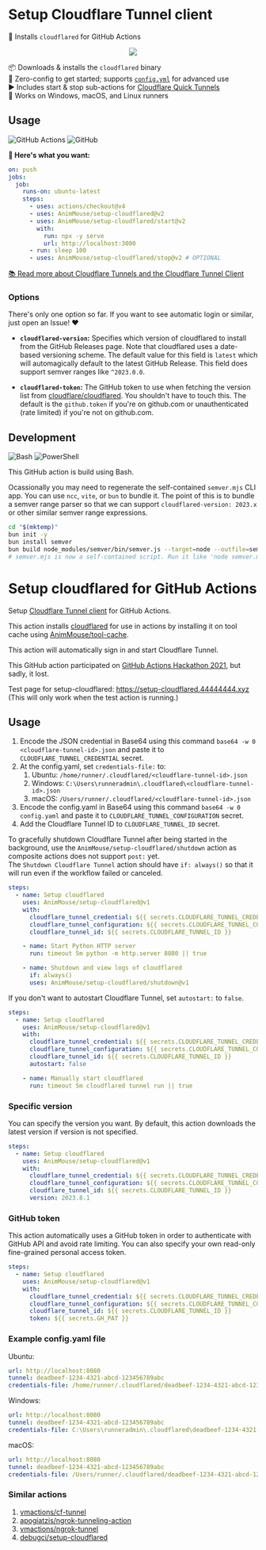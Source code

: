 # Setup Cloudflare Tunnel client

🚛 Installs `cloudflared` for GitHub Actions

<div align="center">

![](https://i.imgur.com/fCYSI7n.png)

</div>

📦 Downloads & installs the `cloudflared` binary \
🚀 Zero-config to get started; supports [`config.yml`](https://developers.cloudflare.com/cloudflare-one/connections/connect-networks/get-started/create-local-tunnel/#4-create-a-configuration-file) for advanced use \
▶️ Includes start & stop sub-actions for [Cloudflare Quick Tunnels](https://developers.cloudflare.com/cloudflare-one/connections/connect-networks/do-more-with-tunnels/trycloudflare/)  \
🌈 Works on Windows, macOS, and Linux runners

## Usage

![GitHub Actions](https://img.shields.io/static/v1?style=for-the-badge&message=GitHub+Actions&color=2088FF&logo=GitHub+Actions&logoColor=FFFFFF&label=)
![GitHub](https://img.shields.io/static/v1?style=for-the-badge&message=GitHub&color=181717&logo=GitHub&logoColor=FFFFFF&label=)

**🚀 Here's what you want:**

```yml
on: push
jobs:
  job:
    runs-on: ubuntu-latest
    steps:
      - uses: actions/checkout@v4
      - uses: AnimMouse/setup-cloudflared@v2
      - uses: AnimMouse/setup-cloudflared/start@v2
        with:
          run: npx -y serve
          url: http://localhost:3000
      - run: sleep 100
      - uses: AnimMouse/setup-cloudflared/stop@v2 # OPTIONAL
```

[📚 Read more about Cloudflare Tunnels and the Cloudflare Tunnel Client](https://developers.cloudflare.com/cloudflare-one/connections/connect-networks/)

### Options

There's only one option so far. If you want to see automatic login or similar,
just open an Issue! ❤️

- **`cloudflared-version`:** Specifies which version of cloudflared to install from the GitHub Releases page. Note that cloudflared uses a date-based versioning scheme. The default value for this field is `latest` which will automagically default to the latest GitHub Release. This field does support semver ranges like `^2023.0.0`.

- **`cloudflared-token`:** The GitHub token to use when fetching the version list from [cloudflare/cloudflared](https://github.com/cloudflare/cloudflared/releases). You shouldn't have to touch this. The default is the `github.token` if you're on github.com or unauthenticated (rate limited) if you're not on github.com.

## Development

![Bash](https://img.shields.io/static/v1?style=for-the-badge&message=Bash&color=4EAA25&logo=GNU+Bash&logoColor=FFFFFF&label=)
![PowerShell](https://img.shields.io/static/v1?style=for-the-badge&message=PowerShell&color=5391FE&logo=PowerShell&logoColor=FFFFFF&label=)

This GitHub action is build using Bash.

Ocassionally you may need to regenerate the self-contained `semver.mjs` CLI app. You can use `ncc`, `vite`, or `bun` to bundle it. The point of this is to bundle a semver range parser so that we can support `cloudflared-version: 2023.x` or other similar semver range expressions.

```sh
cd "$(mktemp)"
bun init -y
bun install semver
bun build node_modules/semver/bin/semver.js --target=node --outfile=semver.mjs
# semver.mjs is now a self-contained script. Run it like 'node semver.mjs'.
```



# Setup cloudflared for GitHub Actions

Setup [Cloudflare Tunnel client](https://github.com/cloudflare/cloudflared) for GitHub Actions.

This action installs [cloudflared](https://github.com/cloudflare/cloudflared) for use in actions by installing it on tool cache using [AnimMouse/tool-cache](https://github.com/AnimMouse/tool-cache).

This action will automatically sign in and start Cloudflare Tunnel.

This GitHub action participated on [GitHub Actions Hackathon 2021](https://dev.to/animmouse/expose-your-web-server-on-github-actions-to-the-internet-using-cloudflare-tunnel-ego), but sadly, it lost.

Test page for setup-cloudflared: https://setup-cloudflared.44444444.xyz (This will only work when the test action is running.)

## Usage

1. Encode the JSON credential in Base64 using this command `base64 -w 0 <cloudflare-tunnel-id>.json` and paste it to `CLOUDFLARE_TUNNEL_CREDENTIAL` secret.
2. At the config.yaml, set `credentials-file:` to:
   1. Ubuntu: `/home/runner/.cloudflared/<cloudflare-tunnel-id>.json`
   2. Windows: `C:\Users\runneradmin\.cloudflared\<cloudflare-tunnel-id>.json`
   3. macOS: `/Users/runner/.cloudflared/<cloudflare-tunnel-id>.json`
3. Encode the config.yaml in Base64 using this command `base64 -w 0 config.yaml` and paste it to `CLOUDFLARE_TUNNEL_CONFIGURATION` secret.
4. Add the Cloudflare Tunnel ID to `CLOUDFLARE_TUNNEL_ID` secret.

To gracefully shutdown Cloudflare Tunnel after being started in the background, use the `AnimMouse/setup-cloudflared/shutdown` action as composite actions does not support `post:` yet.\
The `Shutdown Cloudflare Tunnel` action should have `if: always()` so that it will run even if the workflow failed or canceled.

```yaml
steps:
  - name: Setup cloudflared
    uses: AnimMouse/setup-cloudflared@v1
    with:
      cloudflare_tunnel_credential: ${{ secrets.CLOUDFLARE_TUNNEL_CREDENTIAL }}
      cloudflare_tunnel_configuration: ${{ secrets.CLOUDFLARE_TUNNEL_CONFIGURATION }}
      cloudflare_tunnel_id: ${{ secrets.CLOUDFLARE_TUNNEL_ID }}

    - name: Start Python HTTP server
      run: timeout 5m python -m http.server 8080 || true

    - name: Shutdown and view logs of cloudflared
      if: always()
      uses: AnimMouse/setup-cloudflared/shutdown@v1
```

If you don't want to autostart Cloudflare Tunnel, set `autostart:` to `false`.

```yaml
steps:
  - name: Setup cloudflared
    uses: AnimMouse/setup-cloudflared@v1
    with:
      cloudflare_tunnel_credential: ${{ secrets.CLOUDFLARE_TUNNEL_CREDENTIAL }}
      cloudflare_tunnel_configuration: ${{ secrets.CLOUDFLARE_TUNNEL_CONFIGURATION }}
      cloudflare_tunnel_id: ${{ secrets.CLOUDFLARE_TUNNEL_ID }}
      autostart: false

    - name: Manually start cloudflared
      run: timeout 5m cloudflared tunnel run || true
```

### Specific version

You can specify the version you want. By default, this action downloads the latest version if version is not specified.

```yaml
steps:
  - name: Setup cloudflared
    uses: AnimMouse/setup-cloudflared@v1
    with:
      cloudflare_tunnel_credential: ${{ secrets.CLOUDFLARE_TUNNEL_CREDENTIAL }}
      cloudflare_tunnel_configuration: ${{ secrets.CLOUDFLARE_TUNNEL_CONFIGURATION }}
      cloudflare_tunnel_id: ${{ secrets.CLOUDFLARE_TUNNEL_ID }}
      version: 2023.8.1
```

### GitHub token

This action automatically uses a GitHub token in order to authenticate with GitHub API and avoid rate limiting. You can also specify your own read-only fine-grained personal access token.

```yaml
steps:
  - name: Setup cloudflared
    uses: AnimMouse/setup-cloudflared@v1
    with:
      cloudflare_tunnel_credential: ${{ secrets.CLOUDFLARE_TUNNEL_CREDENTIAL }}
      cloudflare_tunnel_configuration: ${{ secrets.CLOUDFLARE_TUNNEL_CONFIGURATION }}
      cloudflare_tunnel_id: ${{ secrets.CLOUDFLARE_TUNNEL_ID }}
      token: ${{ secrets.GH_PAT }}
```

### Example config.yaml file

Ubuntu:

```yaml
url: http://localhost:8080
tunnel: deadbeef-1234-4321-abcd-123456789abc
credentials-file: /home/runner/.cloudflared/deadbeef-1234-4321-abcd-123456789abc.json
```

Windows:

```yaml
url: http://localhost:8080
tunnel: deadbeef-1234-4321-abcd-123456789abc
credentials-file: C:\Users\runneradmin\.cloudflared\deadbeef-1234-4321-abcd-123456789abc.json
```

macOS:

```yaml
url: http://localhost:8080
tunnel: deadbeef-1234-4321-abcd-123456789abc
credentials-file: /Users/runner/.cloudflared/deadbeef-1234-4321-abcd-123456789abc.json
```

### Similar actions

1. [vmactions/cf-tunnel](https://github.com/vmactions/cf-tunnel)
2. [apogiatzis/ngrok-tunneling-action](https://github.com/apogiatzis/ngrok-tunneling-action)
3. [vmactions/ngrok-tunnel](https://github.com/vmactions/ngrok-tunnel)
4. [debugci/setup-cloudflared](https://github.com/debugci/setup-cloudflared)
